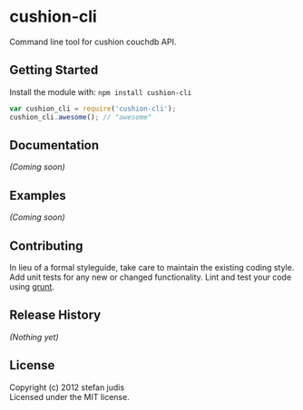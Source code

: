 # cushion-cli

Command line tool for cushion couchdb API.

## Getting Started
Install the module with: `npm install cushion-cli`

```javascript
var cushion_cli = require('cushion-cli');
cushion_cli.awesome(); // "awesome"
```

## Documentation
_(Coming soon)_

## Examples
_(Coming soon)_

## Contributing
In lieu of a formal styleguide, take care to maintain the existing coding style. Add unit tests for any new or changed functionality. Lint and test your code using [grunt](https://github.com/cowboy/grunt).

## Release History
_(Nothing yet)_

## License
Copyright (c) 2012 stefan judis  
Licensed under the MIT license.
